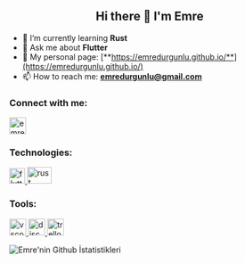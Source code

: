 ### <h2 align="center">Hi there 👋 I'm Emre</h2>

<!--
**emredurgunlu/emredurgunlu** is a ✨ _special_ ✨ repository because its `README.md` (this file) appears on your GitHub profile.

Here are some ideas to get you started:

- 🔭 I’m currently working on ...
- 🌱 I’m currently learning ...
- 👯 I’m looking to collaborate on ...
- 🤔 I’m looking for help with ...
- 💬 Ask me about ...
- 📫 How to reach me: ...
- 😄 Pronouns: ...
- ⚡ Fun fact: ...
-->
- 🌱 I’m currently learning **Rust**
- 💬 Ask me about **Flutter**
- 🚀 My personal page: [**https://emredurgunlu.github.io/**](https://emredurgunlu.github.io/) 
- 📫 How to reach me: **emredurgunlu@gmail.com**

<h3 align="left">Connect with me:</h3>
<p align="left">
<a href="https://www.linkedin.com/in/emre-durgunlu-177515211/" target="blank" rel=”noopener”><img align="center" src="https://upload.wikimedia.org/wikipedia/commons/thumb/8/81/LinkedIn_icon.svg/72px-LinkedIn_icon.svg.png?20210220164014" alt="emredurgunlu" height="30" width="30" /> </a> 


<h3 align="left">Technologies:</h3>
<p align="left"> 
<a href="https://flutter.dev/" target="_blank" rel=”noopener”> <img src="https://seeklogo.com/images/F/flutter-logo-5086DD11C5-seeklogo.com.png" alt="flutter" width="28" height="28"/> </a> 
<a href="https://www.rust-lang.org/" target="_blank" rel=”noopener”> <img src="https://blog.logrocket.com/wp-content/uploads/2022/05/ferris-crab-rust-programming-language-official-mascot.png" alt="rust" width="44" height="30"/> </a> 
 
<h3 align="left">Tools:</h3>
<a href="https://code.visualstudio.com/" target="_blank" rel=”noopener”> <img src="https://upload.wikimedia.org/wikipedia/commons/thumb/9/9a/Visual_Studio_Code_1.35_icon.svg/1024px-Visual_Studio_Code_1.35_icon.svg.png" alt="vscode" width="30" height="30"/> </a>
<a href="https://discord.com/" target="_blank" rel=”noopener”> <img src="https://cdn4.iconfinder.com/data/icons/logos-and-brands/512/91_Discord_logo_logos-512.png" alt="discord" width="30" height="30"/> </a> 
<a href="https://trello.com/en" target="_blank" rel=”noopener”> <img src="https://cdn.iconscout.com/icon/free/png-512/trello-6-569395.png" alt="trello" width="30" height="30"/> </a>
</p>



![Emre'nin Github İstatistikleri](https://github-readme-stats.vercel.app/api?username=emredurgunlu&theme=omni&show_icons=true)
